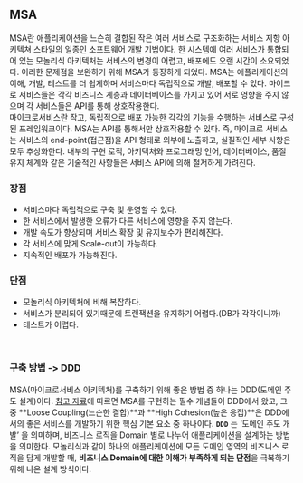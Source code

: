 ## MSA
MSA란 애플리케이션을 느슨히 결합된 작은 여러 서비스로 구조화하는 서비스 지향 아키텍쳐 스타일의 일종인 소프트웨어 개발 기법이다. 
한 시스템에 여러 서비스가 통합되어 있는 모놀리식 아키텍처는 서비스의 변경이 어렵고, 배포에도 오랜 시간이 소요되었다. 
이러한 문제점을 보완하기 위해 MSA가 등장하게 되었다. MSA는 애플리케이션의 이해, 개발, 테스트를 더 쉽게하며 서비스마다 독립적으로 개발, 배포할 수 있다. 
마이크로 서비스들은 각각 비즈니스 계층과 데이터베이스를 가지고 있어 서로 영향을 주지 않으며 각 서비스들은 API를 통해 상호작용한다.
<br>
마이크로서비스란 작고, 독립적으로 배포 가능한 각각의 기능을 수행하는 서비스로 구성된 프레임워크이다.
MSA는 API를 통해서만 상호작용할 수 있다. 즉, 마이크로 서비스는 서비스의 end-point(접근점)을 API 형태로 외부에 노출하고, 실질적인 세부 사항은 모두 추상화한다.
내부의 구현 로직, 아키텍처와 프로그래밍 언어, 데이터베이스, 품질 유지 체계와 같은 기술적인 사항들은 서비스 API에 의해 철저하게 가려진다.

### 장점
- 서비스마다 독립적으로 구축 및 운영할 수 있다.
- 한 서비스에서 발생한 오류가 다른 서비스에 영향을 주지 않는다.
- 개발 속도가 향상되며 서비스 확장 및 유지보수가 편리해진다.
- 각 서비스에 맞게 Scale-out이 가능하다.
- 지속적인 배포가 가능해진다.

### 단점
- 모놀리식 아키텍처에 비해 복잡하다.
- 서비스가 분리되어 있기때문에 트랜잭션을 유지하기 어렵다.(DB가 각각이니까)
- 테스트가 어렵다.

<br>

### 구축 방법 -> DDD
MSA(마이크로서비스 아키텍처)를 구축하기 위해 좋은 방법 중 하나는 DDD(도메인 주도 설계)이다. 
[참고 자료](https://helloworld.kurly.com/blog/ddd-msa-service-development/)에 따르면 MSA를 구현하는 필수 개념들이 DDD에서 왔고, 그 중 **Loose Coupling(느슨한 결합)**과 **High Cohesion(높은 응집)**은 DDD에서의 좋은 서비스를 개발하기 위한 핵심 기본 요소 중 하나이다.
**`DDD`** 는 ‘도메인 주도 개발’ 을 의미하며, 비즈니스 로직을 Domain 별로 나누어 애플리케이션을 설계하는 방법을 의미한다. 모놀리식과 같이 하나의 애플리케이션에 모든 도메인 영역의 비즈니스 로직을 담게 개발할 때, **비즈니스 Domain에 대한 이해가 부족하게 되는 단점**을 극복하기 위해 나온 설계 방식이다.
